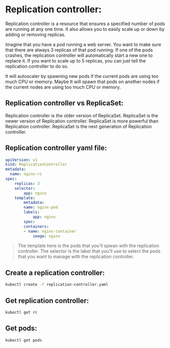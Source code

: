 # Replication controller:

Replication controller is a resource that ensures a specified number of pods are running at any one time. It also allows you to easily scale up or down by adding or removing replicas.

Imagine that you have a pod running a web server. You want to make sure that there are always 3 replicas of that pod running. If one of the pods crashes, the replication controller will automatically start a new one to replace it. If you want to scale up to 5 replicas, you can just tell the replication controller to do so.

It will autoscaler by spawning new pods if the current pods are using too much CPU or memory. Maybe It will spawn that pods on another nodes if the current nodes are using too much CPU or memory.

## Replication controller vs ReplicaSet:

Replication controller is the older version of ReplicaSet. ReplicaSet is the newer version of Replication controller. ReplicaSet is more powerful than Replication controller. ReplicaSet is the next generation of Replication controller.

## Replication controller yaml file:

```yaml
apiVersion: v1
kind: ReplicationController
metadata:
  name: nginx-rc
spec:
    replicas: 3
    selector:
        app: nginx
    template:
        metadata:
        name: nginx-pod
        labels:
            app: nginx
        spec:
        containers:
        - name: nginx-container
            image: nginx
```

> The template here is the pods that you'll spwan with the replication controller. The selector is the label that you'll use to select the pods that you want to manage with the replication controller.

## Create a replication controller:

```bash
kubectl create -f replication-controller.yaml
```

## Get replication controller:

```bash
kubectl get rc
```

## Get pods:

```bash
kubectl get pods
```
